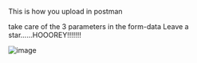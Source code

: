 This is how you upload in postman


take care of the 3 parameters in the form-data
Leave a star......HOOOREY!!!!!!!



![image](https://github.com/user-attachments/assets/c91ab870-7f18-40bb-a34b-0a3fafd891fc)
